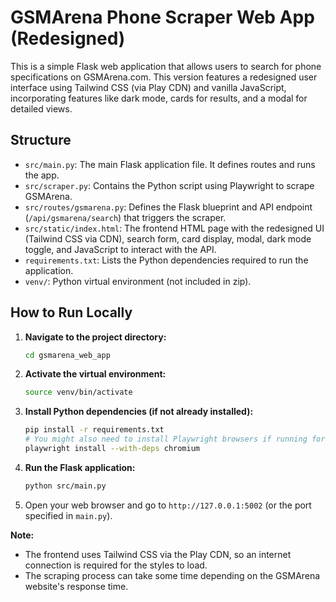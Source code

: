 # GSMArena Phone Scraper Web App (Redesigned)

This is a simple Flask web application that allows users to search for phone specifications on GSMArena.com. This version features a redesigned user interface using Tailwind CSS (via Play CDN) and vanilla JavaScript, incorporating features like dark mode, cards for results, and a modal for detailed views.

## Structure

- `src/main.py`: The main Flask application file. It defines routes and runs the app.
- `src/scraper.py`: Contains the Python script using Playwright to scrape GSMArena.
- `src/routes/gsmarena.py`: Defines the Flask blueprint and API endpoint (`/api/gsmarena/search`) that triggers the scraper.
- `src/static/index.html`: The frontend HTML page with the redesigned UI (Tailwind CSS via CDN), search form, card display, modal, dark mode toggle, and JavaScript to interact with the API.
- `requirements.txt`: Lists the Python dependencies required to run the application.
- `venv/`: Python virtual environment (not included in zip).

## How to Run Locally

1.  **Navigate to the project directory:**
    ```bash
    cd gsmarena_web_app
    ```
2.  **Activate the virtual environment:**
    ```bash
    source venv/bin/activate
    ```
3.  **Install Python dependencies (if not already installed):**
    ```bash
    pip install -r requirements.txt
    # You might also need to install Playwright browsers if running for the first time:
    playwright install --with-deps chromium
    ```
4.  **Run the Flask application:**
    ```bash
    python src/main.py
    ```
5.  Open your web browser and go to `http://127.0.0.1:5002` (or the port specified in `main.py`).

**Note:**
- The frontend uses Tailwind CSS via the Play CDN, so an internet connection is required for the styles to load.
- The scraping process can take some time depending on the GSMArena website's response time.

